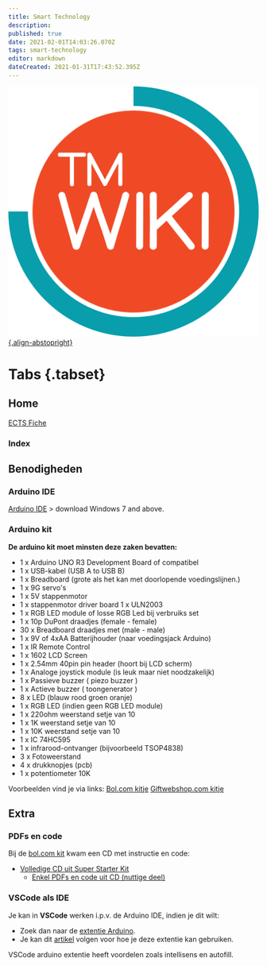 ```yaml
---
title: Smart Technology
description: 
published: true
date: 2021-02-01T14:03:26.070Z
tags: smart-technology
editor: markdown
dateCreated: 2021-01-31T17:43:52.395Z
---
```


[![tmwiki_v1_noback.png](/tmwiki_v1_noback.png){.align-abstopright}](https://tmwiki.be/en/home)

# Tabs {.tabset}
## Home

[ECTS Fiche](http://onderwijsaanbodmechelenantwerpen.thomasmore.be/2020/syllabi/n/YT0788N.htm#activetab=doelstellingen_idp6383216)
### Index

## Benodigheden
### Arduino IDE
[Arduino IDE](https://www.arduino.cc/en/software) > download Windows 7 and above.

### Arduino kit
**De arduino kit moet minsten deze zaken bevatten:**
- 1 x Arduino UNO R3 Development Board of compatibel
- 1 x USB-kabel (USB A to USB B)
- 1 x Breadboard (grote als het kan met doorlopende voedingslijnen.)
- 1 x 9G servo's
- 1 x 5V stappenmotor
- 1 x stappenmotor driver board 1 x ULN2003
- 1 x RGB LED module of losse RGB Led bij verbruiks set
- 1 x 10p DuPont draadjes (female - female)
- 30 x Breadboard draadjes met (male - male)
- 1 x 9V of 4xAA Batterijhouder (naar voedingsjack Arduino)
- 1 x IR Remote Control
- 1 x 1602 LCD Screen
- 1 x 2.54mm 40pin pin header (hoort bij LCD scherm)
- 1 x Analoge joystick module (is leuk maar niet noodzakelijk)
- 1 x Passieve buzzer ( piezo buzzer )
- 1 x Actieve buzzer ( toongenerator )
- 8 x LED (blauw rood groen oranje)
- 1 x RGB LED (indien geen RGB LED module)
- 1 x 220ohm weerstand setje van 10
- 1 x 1K weerstand setje van 10
- 1 x 10K weerstand setje van 10
- 1 x IC 74HC595
- 1 x infrarood-ontvanger (bijvoorbeeld TSOP4838)
- 3 x Fotoweerstand
- 4 x drukknopjes (pcb)
- 1 x potentiometer 10K

Voorbeelden vind je via links:
[Bol.com kitje](https://www.bol.com/nl/p/uigebreide-arduino-starter-kit-2020-uno-r3-atmega328-244-delig-in-plastic-opbergdoos/9200000123903330/?bltgh=pXGnry5KUlaK7Y4Zah1BmQ.1_15.24.ProductTitle)
[Giftwebshop.com kitje](https://www.giftwebshop.com/arduino-compatible-basis-starters-kit-limited-edition-2018-inclusief-gebruikersdocumentatie-engels-arduino-uno-r3-set-extra-compleet-geupgraded-board)

## Extra
### PDFs en code
Bij de [bol.com kit](https://www.bol.com/nl/p/uigebreide-arduino-starter-kit-2020-uno-r3-atmega328-244-delig-in-plastic-opbergdoos/9200000123903330/?bltgh=pXGnry5KUlaK7Y4Zah1BmQ.1_15.24.ProductTitle) kwam een CD met instructie en code:
- [Volledige CD uit Super Starter Kit](https://drive.google.com/file/d/1277gvZtldIbj_s6tyYcfgJWwbZpn7rTH/view?usp=sharing)
	- [Enkel PDFs en code uit CD (nuttige deel)](https://drive.google.com/file/d/1Mtces9IvOF1hp8Cz9RwuheB3AY3yMXRv/view?usp=sharing)

### VSCode als IDE
Je kan in **VSCode** werken i.p.v. de Arduino IDE, indien je dit wilt:
- Zoek dan naar de [extentie Arduino](https://marketplace.visualstudio.com/items?itemName=vsciot-vscode.vscode-arduino).
- Je kan dit [artikel](https://maker.pro/arduino/tutorial/how-to-use-visual-studio-code-for-arduino) volgen voor hoe je deze extentie kan gebruiken.

VSCode arduino extentie heeft voordelen zoals intellisens en autofill.